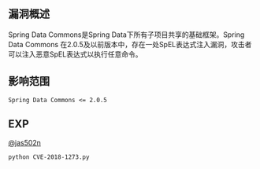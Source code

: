 ## 漏洞概述

Spring Data Commons是Spring Data下所有子项目共享的基础框架。Spring Data Commons 在2.0.5及以前版本中，存在一处SpEL表达式注入漏洞，攻击者可以注入恶意SpEL表达式以执行任意命令。

## 影响范围

```http
Spring Data Commons <= 2.0.5
```

## EXP

[@jas502n](https://github.com/jas502n/cve-2018-1273)

```
python CVE-2018-1273.py
```

